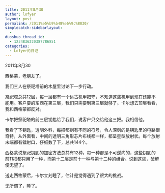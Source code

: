 ```yaml
---
title: 2011年8月30
author: lofyer
layout: post
permalink: /2011%e5%b9%b48%e6%9c%8830/
simplecatch-sidebarlayout:
  - 
duoshuo_thread_id:
  - 1234836220387786851
categories:
  - Lofyer的日记
---
```

2011年8月30

西格蒙，老朋友了。

我们三人在祭祀塔前的木屋里讨论下一步行动。

祭祀塔总共12层，每一层都有一个远古机甲把守，不知道这些机甲到现在还能不能用。客户要的东西在第三层，我们只需要到第三层就够了。卡尔想去顶层看看，我和西格蒙都反对。

卡尔把祭祀塔的前三层钥匙给了我们，说客户只交给他这三把。我相信他。

我看了下钥匙，透明外科，每把都刻有不同的符号，令人深刻的是钥匙里的电路很奇特，从外面看，中间的透明三角形芯片布线都一样，都呈星型放射状。每个放射末端都有镭射口，仔细数了下，总共144个。

西格蒙说祭祀钥匙的加密方法总共有12种，每一种都是不可逆向的，这些钥匙的前11把都只用了一种，而第十二层是前十一种与第十二种的组合。说到这些，破解便无望了。

送走西格蒙后，卡尔立刻睡了，估计是觉得遇到了很大的挑战。

无所谓了，睡了。